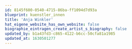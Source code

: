 ```yaml
---
id: 8145f600-0540-4715-86ba-ff1094d7d93a
blueprint: kuenstler_innen
title: 'Anja Winkler'
hat_eigene_website_has_own_website: false
biographie_eintragen_create_artist_s_biography: false
updated_by: b1a43fd3-c865-4122-b6cc-50cfa81a1985
updated_at: 1630501277
---
```

